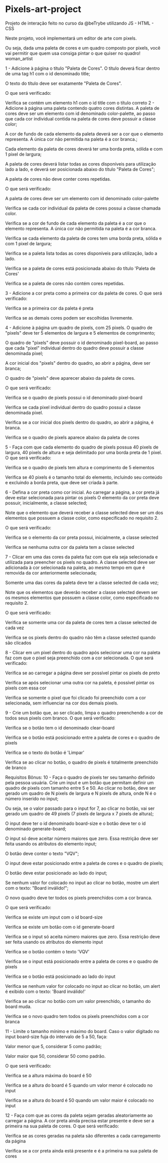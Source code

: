 # Pixels-art-project
Projeto de interação feito no curso da @beTrybe utilizando JS - HTML - CSS

Neste projeto, você implementará um editor de arte com pixels.

Ou seja, dada uma paleta de cores e um quadro composto por pixels, você vai permitir que quem usa consiga pintar o que quiser no quadro! woman_artist

1 - Adicione à página o título "Paleta de Cores".
O título deverá ficar dentro de uma tag h1 com o id denominado title;

O texto do título deve ser exatamente "Paleta de Cores".

O que será verificado:

Verifica se contém um elemento h1 com o id title com o título correto
2 - Adicione à página uma paleta contendo quatro cores distintas.
A paleta de cores deve ser um elemento com id denominado color-palette, ao passo que cada cor individual contida na paleta de cores deve possuir a classe color;

A cor de fundo de cada elemento da paleta deverá ser a cor que o elemento representa. A única cor não permitida na paleta é a cor branca.;

Cada elemento da paleta de cores deverá ter uma borda preta, sólida e com 1 pixel de largura;

A paleta de cores deverá listar todas as cores disponíveis para utilização lado a lado, e deverá ser posicionada abaixo do título "Paleta de Cores";

A paleta de cores não deve conter cores repetidas.

O que será verificado:

A paleta de cores deve ser um elemento com id denominado color-palette

Verifica se cada cor individual da paleta de cores possui a classe chamada color.

Verifica se a cor de fundo de cada elemento da paleta é a cor que o elemento representa. A única cor não permitida na paleta é a cor branca.

Verifica se cada elemento da paleta de cores tem uma borda preta, sólida e com 1 pixel de largura;

Verifica se a paleta lista todas as cores disponíveis para utilização, lado a lado.

Verifica se a paleta de cores está posicionada abaixo do título 'Paleta de Cores'

Verifica se a paleta de cores não contém cores repetidas.

3 - Adicione a cor preta como a primeira cor da paleta de cores.
O que será verificado:

Verifica se a primeira cor da paleta é preta

Verifica se as demais cores podem ser escolhidas livremente.

4 - Adicione à página um quadro de pixels, com 25 pixels.
O quadro de "pixels" deve ter 5 elementos de largura e 5 elementos de comprimento;

O quadro de "pixels" deve possuir o id denominado pixel-board, ao passo que cada "pixel" individual dentro do quadro deve possuir a classe denominada pixel;

A cor inicial dos "pixels" dentro do quadro, ao abrir a página, deve ser branca;

O quadro de "pixels" deve aparecer abaixo da paleta de cores.

O que será verificado:

Verifica se o quadro de pixels possui o id denominado pixel-board

Verifica se cada pixel individual dentro do quadro possui a classe denominada pixel.

Verifica se a cor inicial dos pixels dentro do quadro, ao abrir a página, é branca.

Verifica se o quadro de pixels aparece abaixo da paleta de cores

5 - Faça com que cada elemento do quadro de pixels possua 40 pixels de largura, 40 pixels de altura e seja delimitado por uma borda preta de 1 pixel.
O que será verificado:

Verifica se o quadro de pixels tem altura e comprimento de 5 elementos

Verifica se 40 pixels é o tamanho total do elemento, incluindo seu conteúdo e excluindo a borda preta, que deve ser criada à parte.

6 - Defina a cor preta como cor inicial. Ao carregar a página, a cor preta já deve estar selecionada para pintar os pixels
O elemento da cor preta deve possuir, inicialmente, a classe selected;

Note que o elemento que deverá receber a classe selected deve ser um dos elementos que possuem a classe color, como especificado no requisito 2.

O que será verificado:

Verifica se o elemento da cor preta possui, inicialmente, a classe selected

Verifica se nenhuma outra cor da paleta tem a classe selected

7 - Clicar em uma das cores da paleta faz com que ela seja selecionada e utilizada para preencher os pixels no quadro.
A classe selected deve ser adicionada à cor selecionada na paleta, ao mesmo tempo em que é removida da cor anteriormente selecionada;

Somente uma das cores da paleta deve ter a classe selected de cada vez;

Note que os elementos que deverão receber a classe selected devem ser os mesmos elementos que possuem a classe color, como especificado no requisito 2.

O que será verificado:

Verifica se somente uma cor da paleta de cores tem a classe selected de cada vez

Verifica se os pixels dentro do quadro não têm a classe selected quando são clicados

8 - Clicar em um pixel dentro do quadro após selecionar uma cor na paleta faz com que o pixel seja preenchido com a cor selecionada.
O que será verificado:

Verifica se ao carregar a página deve ser possível pintar os pixels de preto

Verifica se após selecionar uma outra cor na paleta, é possível pintar os pixels com essa cor

Verifica se somente o pixel que foi clicado foi preenchido com a cor selecionada, sem influenciar na cor dos demais pixels.

9 - Crie um botão que, ao ser clicado, limpa o quadro preenchendo a cor de todos seus pixels com branco.
O que será verificado:

Verifica se o botão tem o id denominado clear-board

Verifica se o botão está posicionado entre a paleta de cores e o quadro de pixels

Verifica se o texto do botão é 'Limpar'

Verifica se ao clicar no botão, o quadro de pixels é totalmente preenchido de branco

Requisitos Bônus:
10 - Faça o quadro de pixels ter seu tamanho definido pela pessoa usuária.
Crie um input e um botão que permitam definir um quadro de pixels com tamanho entre 5 e 50. Ao clicar no botão, deve ser gerado um quadro de N pixels de largura e N pixels de altura, onde N é o número inserido no input;

Ou seja, se o valor passado para o input for 7, ao clicar no botão, vai ser gerado um quadro de 49 pixels (7 pixels de largura x 7 pixels de altura);

O input deve ter o id denominado board-size e o botão deve ter o id denominado generate-board;

O input só deve aceitar número maiores que zero. Essa restrição deve ser feita usando os atributos do elemento input;

O botão deve conter o texto "VQV";

O input deve estar posicionado entre a paleta de cores e o quadro de pixels;

O botão deve estar posicionado ao lado do input;

Se nenhum valor for colocado no input ao clicar no botão, mostre um alert com o texto: "Board inválido!";

O novo quadro deve ter todos os pixels preenchidos com a cor branca.

O que será verificado:

Verifica se existe um input com o id board-size

Verifica se existe um botão com o id generate-board

Verifica se o input só aceita número maiores que zero. Essa restrição deve ser feita usando os atributos do elemento input

Verifica se o botão contém o texto 'VQV'

Verifica se o input está posicionado entre a paleta de cores e o quadro de pixels

Verifica se o botão está posicionado ao lado do input

Verifica se nenhum valor for colocado no input ao clicar no botão, um alert é exibido com o texto: 'Board inválido!'

Verifica se ao clicar no botão com um valor preenchido, o tamanho do board muda.

Verifica se o novo quadro tem todos os pixels preenchidos com a cor branca

11 - Limite o tamanho mínimo e máximo do board.
Caso o valor digitado no input board-size fuja do intervalo de 5 a 50, faça:

Valor menor que 5, considerar 5 como padrão;

Valor maior que 50, considerar 50 como padrão.

O que será verificado:

Verifica se a altura máxima do board é 50

Verifica se a altura do board é 5 quando um valor menor é colocado no input

Verifica se a altura do board é 50 quando um valor maior é colocado no input

12 - Faça com que as cores da paleta sejam geradas aleatoriamente ao carregar a página.
A cor preta ainda precisa estar presente e deve ser a primeira na sua paleta de cores.
O que será verificado:

Verifica se as cores geradas na paleta são diferentes a cada carregamento da página

Verifica se a cor preta ainda está presente e é a primeira na sua paleta de cores